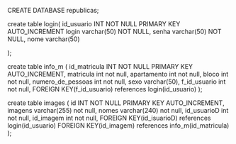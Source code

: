 CREATE DATABASE republicas;


create table login(
 id_usuario INT NOT NULL PRIMARY KEY AUTO_INCREMENT
 login varchar(50) NOT NULL,
 senha varchar(50) NOT NULL,
 nome varchar(50)


);




create table info_m
(
	id_matricula INT NOT NULL PRIMARY KEY AUTO_INCREMENT,
	matricula int not null,
	apartamento int not null,
	bloco int not null,
	numero_de_pessoas int not null,
	sexo varchar(50),
	f_id_usuario int not null,
	FOREIGN KEY(f_id_usuario) references login(id_usuario)
);


create table images
(
	id INT NOT NULL PRIMARY KEY AUTO_INCREMENT,
	imagens varchar(255) not null,
	nomes varchar(240) not null,
	id_usuarioD int not null,
	id_imagem int not null,
	FOREIGN KEY(id_isuarioD) references login(id_usuario)
	FOREIGN KEY(id_imagem) references info_m(id_matricula)
);
 

